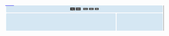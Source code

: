 <p align="center">
  <img  src="https://raw.githubusercontent.com/jairoblatt/nuxt-loading-bar/master/demo/demo.gif">
</p>
